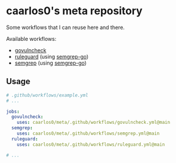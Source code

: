 # caarlos0's meta repository

Some workflows that I can reuse here and there.

Available workflows:

- [govulncheck](./.github/workflows/govulncheck.yml)
- [ruleguard](./.github/workflows/ruleguard.yml) (using [semgrep-go][semgrep-go])
- [semgrep](./.github/workflows/semgrep.yml) (using [semgrep-go][semgrep-go])


[semgrep-go]: https://github.com/dgryski/semgrep-go

## Usage

```yaml
# .github/workflows/example.yml
# ...

jobs:
  govulncheck:
    uses: caarlos0/meta/.github/workflows/govulncheck.yml@main
  semgrep:
    uses: caarlos0/meta/.github/workflows/semgrep.yml@main
  ruleguard:
    uses: caarlos0/meta/.github/workflows/ruleguard.yml@main

# ...
```

